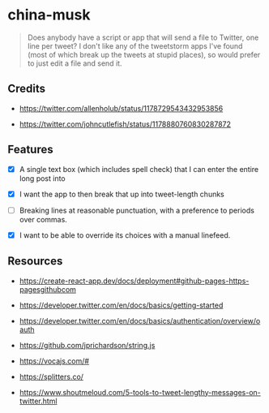# china-musk

> Does anybody have a script or app that will send a file to Twitter, one line per tweet? I don't like any of the tweetstorm apps I've found (most of which break up the tweets at stupid places), so would prefer to just edit a file and send it.

## Credits

- https://twitter.com/allenholub/status/1178729543432953856

- https://twitter.com/johncutlefish/status/1178880760830287872

## Features

- [x] A single text box (which includes spell check) that I can enter the entire long post into

- [x] I want the app to then break that up into tweet-length chunks

- [ ] Breaking lines at reasonable punctuation, with a preference to periods over commas.

- [x] I want to be able to override its choices with a manual linefeed.

## Resources

- https://create-react-app.dev/docs/deployment#github-pages-https-pagesgithubcom

- https://developer.twitter.com/en/docs/basics/getting-started

- https://developer.twitter.com/en/docs/basics/authentication/overview/oauth

- https://github.com/jprichardson/string.js

- https://vocajs.com/#

- https://splitters.co/

- https://www.shoutmeloud.com/5-tools-to-tweet-lengthy-messages-on-twitter.html
